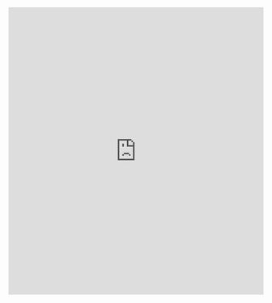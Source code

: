 <p><iframe allowfullscreen width="100%" height="569" class="google-slides-iframe" frameborder="0" scrolling="no" src="https://docs.google.com/presentation/d/e/2PACX-1vS0HbSxp-EYWwf2SvsHY8f1tURQRHh4EVazEPDw_sfupuuM161cUJan4Q9BUOMhZVquC31Gr4s5YvAw/embed?start=false&amp;amp;loop=false&amp;amp;delayms=3000"></iframe></p>